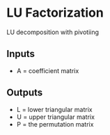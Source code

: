 # LU Factorization
LU decomposition with pivotiing
## Inputs
* A = coefficient matrix
## Outputs
* L = lower triangular matrix
* U = upper triangular matrix
* P = the permutation matrix
